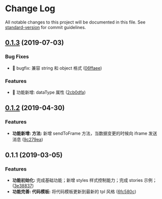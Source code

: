 # Change Log

All notable changes to this project will be documented in this file. See [standard-version](https://github.com/conventional-changelog/standard-version) for commit guidelines.

## [0.1.3](https://github.com/alibaba-paimai-frontend/ide-iframe/compare/v0.1.2...v0.1.3) (2019-07-03)


### Bug Fixes

* 🐛 bugfix: 兼容 string 和 object 格式 ([06ffaee](https://github.com/alibaba-paimai-frontend/ide-iframe/commit/06ffaee))


### Features

* 🎸 功能新增: dataType 属性 ([2cb0dfa](https://github.com/alibaba-paimai-frontend/ide-iframe/commit/2cb0dfa))



## [0.1.2](https://github.com/alibaba-paimai-frontend/ide-iframe/compare/v0.1.1...v0.1.2) (2019-04-30)


### Features

* **功能新增: 方法:** 新增 sendToFrame 方法，当数据变更的时候向 iframe 发送消息 ([9c279ea](https://github.com/alibaba-paimai-frontend/ide-iframe/commit/9c279ea))



<a name="0.1.1"></a>
## 0.1.1 (2019-03-05)


### Features

* **功能初始化:** 完成基础功能；新增 styles 样式控制能力；完成 stories 示例； ([3e38837](https://github.com/alibaba-paimai-frontend/ide-iframe/commit/3e38837))
* **功能完善: 代码模板:** 将代码模板更新到最新的 tpl 风格 ([6fc580c](https://github.com/alibaba-paimai-frontend/ide-iframe/commit/6fc580c))
